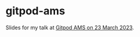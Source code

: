 # gitpod-ams

Slides for my talk at [Gitpod AMS on 23 March 2023](https://beta.guild.host/events/gitpod-amsterdam-march-hn4vkr).
